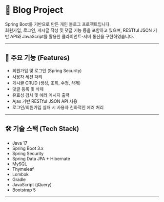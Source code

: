 # 📝 Blog Project

Spring Boot를 기반으로 만든 개인 블로그 프로젝트입니다.  
회원가입, 로그인, 게시글 작성 및 댓글 기능 등을 포함하고 있으며, RESTful JSON 기반 API와 JavaScript를 활용한 클라이언트-서버 통신을 구현하였습니다.

---

## 📌 주요 기능 (Features)

- 회원가입 및 로그인 (Spring Security)
- 사용자 세션 처리
- 게시글 CRUD (생성, 조회, 수정, 삭제)
- 댓글 등록 및 삭제
- 유효성 검사 및 에러 메시지 출력
- Ajax 기반 RESTful JSON API 사용
- 로그인/회원가입 실패 시 사용자 친화적인 에러 처리

---

## 🛠 기술 스택 (Tech Stack)

- Java 17
- Spring Boot 3.x
- Spring Security
- Spring Data JPA + Hibernate
- MySQL
- Thymeleaf
- Lombok
- Gradle
- JavaScript (jQuery)
- Bootstrap 5

---



